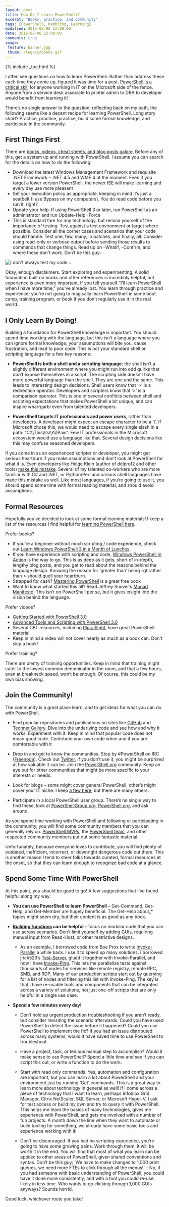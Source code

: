```yaml
---
layout: post
title: How Do I Learn PowerShell?
excerpt: "Books, practice, and community"
tags: [PowerShell, Rambling, Learning]
modified: 2015-02-08 22:00:00
date: 2015-02-08 22:00:00
comments: true
image:
 feature: banner.jpg
 thumb: /legacy/books.gif
---
```

{% include _toc.html %}

I often see questions on how to learn PowerShell. Rather than address these each time they come up, figured it was time for a post. [PowerShell is a critical skill](http://ramblingcookiemonster.github.io/Why-PowerShell) for anyone working in IT on the Microsoft side of the fence. Anyone from a service desk associate to printer admin to DBA to developer would benefit from learning it!

There’s no single answer to the question; reflecting back on my path, the following seems like a decent recipe for learning PowerShell. Long story short? Practice, practice, practice, build some formal knowledge, and participate in the community.

## First Things First

There are [books, videos, cheat sheets, and blog posts galore](http://ramblingcookiemonster.github.io/Pages/PowerShellResources/index.html). Before any of this, get a system up and running with PowerShell. I assume you can search for the details on how to do the following:

* Download the latest Windows Management Framework and requisite .NET Framework – .NET 4.5 and WMF 4 at the moment. Even if you target a lower version PowerShell, the newer ISE will make learning and every day use more pleasant
* Set your execution policy as appropriate, keeping in mind it’s just a seatbelt (I use Bypass on my computers). You do read code before you run it, right?
* Update your help. If using PowerShell 3 or later, run PowerShell as an administrator and run Update-Help -Force
* This is standard fare for any technology, but remind yourself of the importance of testing. Test against a test environment or target where possible. Consider all the corner cases and scenarios that your code should handle. Test one, few, many, in batches, and finally, all. Consider using read-only or verbose output before sending those results to commands that change things. Read up on –Whatif, –Confirm, and where these don’t work. Don’t be this guy:

![I don't always test my code...](/images/legacy/test.png)

Okay, enough disclaimers. Start exploring and experimenting. A solid foundation built on books and other references is incredibly helpful, but experience is even more important. If you tell yourself “I’ll learn PowerShell when I have more time,” you’ve already lost. You learn through practice and experience; you’re not going to magically learn PowerShell in some boot camp, training program, or book if you don’t regularly use it in the real world.

## I Only Learn By Doing!

Building a foundation for PowerShell knowledge is important. You should spend time working with the language, but this isn’t a language where you can ignore formal knowledge; your assumptions will bite you, cause frustration, and lead to poor code. This is not your standard shell or scripting language for a few key reasons:

* **PowerShell is both a shell and a scripting language**; the shell isn’t a slightly different environment where you might run into odd quirks that don’t expose themselves in a script. The scripting side doesn’t have more powerful language than the shell. They are one and the same. This leads to interesting design decisions. Shell users know that ‘&#62;’ is a redirection operator. Developers and scripters know that ‘&#62;’ is a comparison operator. This is one of several conflicts between shell and scripting expectations that makes PowerShell a bit unique, and can inspire wharrgarbl even from talented developers.

* **PowerShell targets IT professionals and power users**, rather than developers. A developer might expect an escape character to be a ‘\’. If Microsoft chose this, we would need to escape every single slash in a path: “C:&#92;&#92;This&#92;&#92;Is&#92;&#92;A&#92;&#92;Pain”. Few IT professionals in the Microsoft ecosystem would use a language like that. Several design decisions like this may confuse seasoned developers.

If you come in as an experienced scripter or developer, you might get serious heartburn if you make assumptions and don’t look at PowerShell for what it is. Even developers like Helge Klein (author of delprof2 and other tools) [make this mistake](https://helgeklein.com/blog/2014/11/hate-powershell). Several of my talented co-workers who are more familiar with C# and .NET, or Python/Perl and various shell languages have made this mistake as well. Like most languages, if you’re going to use it, you should spend some time with formal reading material, and should avoid assumptions.

## Formal Resources

Hopefully you’ve decided to look at some formal learning materials!  I keep a list of the resources I find helpful for [learning PowerShell here](http://ramblingcookiemonster.github.io/Pages/PowerShellResources/index.html).

Prefer books?

* If you’re a beginner without much scripting / code experience, check out [Learn Windows PowerShell 3 in a Month of Lunches](http://www.manning.com/jones3/).
* If you have experience with scripting and code, [Windows PowerShell in Action](http://www.manning.com/payette2/) is the way to go. This is as deep as it gets, short of in-depth, lengthy blog posts, and you get to read about the reasons behind the language design. Knowing the reason for ‘greater than’ being -gt rather than &#62; should quell your heartburn.
* Strapped for cash? [Mastering PowerShell](http://powershell.com/cs/blogs/ebookv2/default.aspx) is a great free book
* Want to know what started this all? Read Jeffrey Snover’s [Monad Manifesto](http://www.jsnover.com/Docs/MonadManifesto.pdf). This isn’t on PowerShell per se, but it gives insight into the vision behind the language.

Prefer videos?

* [Getting Started with PowerShell 3.0](http://channel9.msdn.com/Series/GetStartedPowerShell3)
* [Advanced Tools and Scripting with PowerShell 3.0](http://channel9.msdn.com/series/advpowershell3)
* Several CBT resources, including [PluralSight](http://www.pluralsight.com/search/?searchTerm=powershell), have great PowerShell material
* Keep in mind a video will not cover nearly as much as a book can. Don't skip a book!

Prefer training?

There are plenty of training opportunities. Keep in mind that training might cater to the lowest common denominator in the room, and that a few hours, even at breakneck speed, won’t be enough. Of course, this could be my own bias showing.

## Join the Community!

The community is a great place learn, and to get ideas for what you can do with PowerShell.

* Find popular repositories and publications on sites like [GitHub](https://github.com/search?l=powershell&q=stars%3A%3E1&s=stars&type=Repositories) and [Technet Gallery](https://gallery.technet.microsoft.com/). Dive into the underlying code and see how and why it works. Experiment with it. Keep in mind that popular code does not mean good code. Contribute your own code when and if you are comfortable with it

* Drop in and get to know the communities. Stop by #PowerShell on IRC ([Freenode](https://webchat.freenode.net/)). Check out [Twitter](http://www.reddit.com/r/sysadmin/comments/2nx8to/what_other_sites_have_similar_content_to_rsysadmin/cmi0cu9), if you don’t use it, you might be surprised at how valuable it can be. Join the [PowerShell.org](http://powershell.org/) community. Keep an eye out for other communities that might be more specific to your interests or needs.

* Look for blogs – some might cover general PowerShell, other’s might cover your IT niche. I keep [a few here](http://ramblingcookiemonster.github.io/Pages/PowerShellResources/index.html), but there are many others.

* Participate in a local PowerShell user group. There’s no single way to find these, look at [PowerShellGroup.org](http://powershellgroup.org/), [PowerShell.org](http://powershell.org/wp/user-groups/), and ask around.

As you spend time working with PowerShell and following or participating in the community, you will find some community members that you can generally rely on. [PowerShell MVPs](http://mvp.microsoft.com/en-us/search-mvp.aspx?ex=PowerShell), the [PowerShell team](http://blogs.msdn.com/b/powershell/), and other respected community members put out some fantastic material.

Unfortunately, because everyone loves to contribute, you will find plenty of outdated, inefficient, incorrect, or downright dangerous code out there. This is another reason I tend to steer folks towards curated, formal resources at the onset, so that they can learn enough to recognize bad code at a glance.

## Spend Some Time With PowerShell

At this point, you should be good to go! A few suggestions that I’ve found helpful along my way:

* **You can use PowerShell to learn PowerShell** – Get-Command, Get-Help, and Get-Member are hugely beneficial. The Get-Help about_* topics might seem dry, but their content is as good as any book.

* **[Building functions](http://ramblingcookiemonster.github.io/Building-PowerShell-Functions-Best-Practices/) can be helpful** – focus on modular code that you can use across scenarios. Don’t limit yourself by adding GUIs, requiring manual input from Read-Host, or other restrictive designs.

  * As an example, I borrowed code from Boe Prox to write [Invoke-Parallel](https://gallery.technet.microsoft.com/scriptcenter/Run-Parallel-Parallel-377fd430) a while back. I use it to speed up many solutions. I borrowed jrich523’s [Test-Server](https://gallery.technet.microsoft.com/scriptcenter/Powershell-Test-Server-e0cdea9a), glued it together with Invoke-Parallel, and now I have [Invoke-Ping](http://ramblingcookiemonster.github.io/Invoke-Ping/). This lets me parallelize tests against thousands of nodes for services like remote registry, remote RPC, SMB, and RDP. Many of our production scripts start out by querying for a list of nodes and filtering this list with Invoke-Ping. The key is that I have re-usable tools and components that can be integrated across a variety of solutions, not just one-off scripts that are only helpful in a single use case.

* **Spend a few minutes every day!**

  * Don’t hold up urgent production troubleshooting if you aren’t ready, but consider revisiting the scenario afterwards. Could you have used PowerShell to detect the issue before it happened? Could you use PowerShell to implement the fix? If you had an issue distributed across many systems, would it have saved time to use PowerShell to troubleshoot

  * Have a project, task, or tedious manual step to accomplish? Would it make sense to use PowerShell? Spend a little time and see if you can script this out, or write a function to do the work.

  * Start with read only commands. Yes, automation and configuration are important, but you can learn a lot about PowerShell and your environment just by running ‘Get’ commands. This is a great way to learn more about technology in general as well! If I come across a piece of technology that I want to learn, perhaps Infoblox Grid Manager, Citrix NetScaler, SQL Server, or Microsoft Hyper-V, I ask for test access or build my own and try to query it with PowerShell. This helps me learn the basics of many technologies, gives me experience with PowerShell, and gets me involved with a number of fun projects. A month down the line when they want to automate or build tooling for something, we already have some basic tools and experience working with it!

  * Don’t be discouraged. If you had no scripting experience, you’re going to have some growing pains. Work through them, it will be worth it in the end. You will find that most of what you learn can be applied to other areas of PowerShell, given shared conventions and syntax. Don’t be this guy: ‘We have to make changes to 1,000 print queues, we need more FTEs to click through all the menus!’ – No, if you had someone with basic understanding of PowerShell, you could have it done more consistently, and with a tool you could re-use, likely in less time. Who wants to go clicking through 1,000 GUIs anyways? Sounds horrid.

Good luck, whichever route you take!